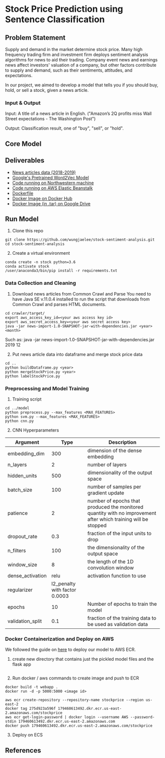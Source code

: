 # Stock Price Prediction using Sentence Classification

## Problem Statement

Supply and demand in the market determine stock price. Many high frequency trading firm and investment firm deploys sentiment analysis algorithms for news to aid their trading. Company event news and earnings news affect investors' valuation of a company, but other factors contribute to supply and demand, such as their sentiments, attitudes, and expectations.

In our project, we aimed to develop a model that tells you if you should buy, hold, or sell a stock, given a news article.

### Input & Output

Input: A title of a news article in English. ("Amazon’s 2Q profits miss Wall Street expectations - The Washington Post")

Output: Classification result, one of "buy", "sell", or "hold".

## Core Model

## Deliverables

- [News articles data (2018-2019)](https://github.com/jooseung2/stockpriceprediction/tree/master/data)
- [Google's Pretrained Word2Vec Model](https://drive.google.com/file/d/0B7XkCwpI5KDYNlNUTTlSS21pQmM/edit)
- [Code running on Northwestern machine](https://github.com/jooseung2/stockpriceprediction/blob/master/commoncrawl/src/main/java/jooseung/lee/App.java)
- [Code running on AWS Elastic Beanstalk](https://github.com/jooseung2/stockpriceprediction/tree/master/webapp)
- [Dockerfile](https://github.com/jooseung2/stockpriceprediction/tree/master/webapp/Dockerfile)
- [Docker Image on Docker Hub](https://hub.docker.com/repository/docker/jlee6741/stockprice)
- [Docker Image (in .tar) on Google Drive](https://drive.google.com/file/d/1N2mE7gJfQkTpufFArW639hxWxR97h4uI/view?usp=sharing)

## Run Model

1. Clone this repo

```
git clone https://github.com/wungjaelee/stock-sentiment-analysis.git
cd stock-sentiment-analysis
```

2. Create a virtual environment

```
conda create -n stock python=3.6
conda activate stock
/user/anaconda3/bin/pip install -r requirements.txt
```

### Data Collection and Cleaning

1. Download news articles from Common Crawl and Parse
   You need to have Java SE v.11.0.4 installed to run the script that downloads from Common Crawl and parses HTML documents.

```
cd crawler/target/
export aws_access_key_id=<your aws access key id>
export aws_secret_access_key=<your aws secret access key>
java -jar news-import-1.0-SNAPSHOT-jar-with-dependencies.jar <year> <month>
```

Such as: java -jar news-import-1.0-SNAPSHOT-jar-with-dependencies.jar 2019 12

2. Put news article data into dataframe and merge stock price data

```
cd ..
python buildDataframe.py <year>
python mergeStockPrice.py <year>
python labelStockPrice.py
```

### Preprocessing and Model Training

1. Training script

```
cd ../model
python preprocess.py --max_features <MAX_FEATURES>
python svm.py --max_features <MAX_FEATURES>
python cnn.py
```

2. CNN Hyperparameters

| Argument         | Type                          | Description                                                                                                    |
| ---------------- | ----------------------------- | -------------------------------------------------------------------------------------------------------------- |
| embedding_dim    | 300                           | dimension of the dense embedding                                                                               |
| n_layers         | 2                             | number of layers                                                                                               |
| hidden_units     | 500                           | dimensionality of the output space                                                                             |
| batch_size       | 100                           | number of samples per gradient update                                                                          |
| patience         | 2                             | number of epochs that produced the monitored quantity with no improvement after which training will be stopped |
| dropout_rate     | 0.3                           | fraction of the input units to drop                                                                            |
| n_filters        | 100                           | the dimensionality of the output space                                                                         |
| window_size      | 8                             | the length of the 1D convolution window                                                                        |
| dense_activation | relu                          | activation function to use                                                                                     |
| regularizer      | l2_penalty with factor 0.0003 |                                                                                                                |
| epochs           | 10                            | Number of epochs to train the model                                                                            |
| validation_split | 0.1                           | fraction of the training data to be used as validation data                                                    |

### Docker Containerization and Deploy on AWS

We followed the guide on [here](https://linuxacademy.com/blog/linux-academy/deploying-a-containerized-flask-application-with-aws-ecs-and-docker/) to deploy our model to AWS ECR.

1. create new directory that contains just the pickled model files and the flask app

```

```

2. Run docker / aws commands to create image and push to ECR

```
docker build -t webapp .
docker run -d -p 5000:5000 <image id>

aws ecr create-repository --repository-name stockprice --region us-east-2
docker tag 275d923a596f 179460613492.dkr.ecr.us-east-2.amazonaws.com/stockprice
aws ecr get-login-password | docker login --username AWS --password-stdin 179460613492.dkr.ecr.us-east-2.amazonaws.com
docker push 179460613492.dkr.ecr.us-east-2.amazonaws.com/stockprice
```

3. Deploy on ECS

## References
